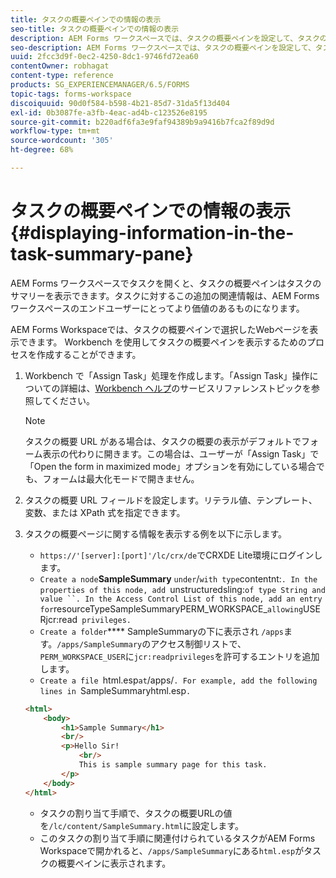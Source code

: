 ```yaml
---
title: タスクの概要ペインでの情報の表示
seo-title: タスクの概要ペインでの情報の表示
description: AEM Forms ワークスペースでは、タスクの概要ペインを設定して、タスクのサマリを表示したりその他の任意の Web ページを表示したりできます。
seo-description: AEM Forms ワークスペースでは、タスクの概要ペインを設定して、タスクのサマリを表示したりその他の任意の Web ページを表示したりできます。
uuid: 2fcc3d9f-0ec2-4250-8dc1-9746fd72ea60
contentOwner: robhagat
content-type: reference
products: SG_EXPERIENCEMANAGER/6.5/FORMS
topic-tags: forms-workspace
discoiquuid: 90d0f584-b598-4b21-85d7-31da5f13d404
exl-id: 0b3087fe-a3fb-4eac-ad4b-c123526e8195
source-git-commit: b220adf6fa3e9faf94389b9a9416b7fca2f89d9d
workflow-type: tm+mt
source-wordcount: '305'
ht-degree: 68%

---
```


# タスクの概要ペインでの情報の表示  {#displaying-information-in-the-task-summary-pane}

AEM Forms ワークスペースでタスクを開くと、タスクの概要ペインはタスクのサマリーを表示できます。タスクに対するこの追加の関連情報は、AEM Forms ワークスペースのエンドユーザーにとってより価値のあるものになります。

AEM Forms Workspaceでは、タスクの概要ペインで選択したWebページを表示できます。 Workbench を使用してタスクの概要ペインを表示するためのプロセスを作成することができます。

1. Workbench で「Assign Task」処理を作成します。「Assign Task」操作についての詳細は、[Workbench ヘルプ](https://help.adobe.com/en_US/AEMForms/6.1/WorkbenchHelp/)のサービスリファレンストピックを参照してください。

   >[!NOTE]
   >
   >タスクの概要 URL がある場合は、タスクの概要の表示がデフォルトでフォーム表示の代わりに開きます。この場合は、ユーザーが「Assign Task」で「Open the form in maximized mode」オプションを有効にしている場合でも、フォームは最大化モードで開きません。

1. タスクの概要 URL フィールドを設定します。リテラル値、テンプレート、変数、または XPath 式を指定できます。
1. タスクの概要ページに関する情報を表示する例を以下に示します。

   * `https://'[server]:[port]'/lc/crx/de`でCRXDE Lite環境にログインします。
   * `Create a node`**SampleSummary** ` under `/` with type `contentnt:`. In the properties of this node, add `unstructuredsling:` of type String and value ``. In the Access Control List of this node, add an entry for `resourceTypeSampleSummaryPERM_WORKSPACE_` allowing `USERjcr:read` privileges.`
   * `Create a folder`**** SampleSummaryの下に表示され `/apps`ます。`/apps/SampleSummary`のアクセス制御リストで、`PERM_WORKSPACE_USER`に`jcr:readprivileges`を許可するエントリを追加します。
   * `Create a file `html.esp` at `/apps/`. For example, add the following lines in `SampleSummaryhtml.esp`.`

   ```html
   <html>
       <body>
           <h1>Sample Summary</h1>
           <br/>
           <p>Hello Sir!
               <br/>
               This is sample summary page for this task.
           </p>
       </body>
   </html>
   ```

   * タスクの割り当て手順で、タスクの概要URLの値を`/lc/content/SampleSummary.html`に設定します。
   * このタスクの割り当て手順に関連付けられているタスクがAEM Forms Workspaceで開かれると、`/apps/SampleSummary`にある`html.esp`がタスクの概要ペインに表示されます。
